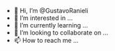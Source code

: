 - 👋 Hi, I’m @GustavoRanieli
- 👀 I’m interested in ...
- 🌱 I’m currently learning ...
- 💞️ I’m looking to collaborate on ...
- 📫 How to reach me ...

<!---
GustavoRanieli/GustavoRanieli is a ✨ special ✨ repository because its `README.md` (this file) appears on your GitHub profile.
You can click the Preview link to take a look at your changes.
--->
